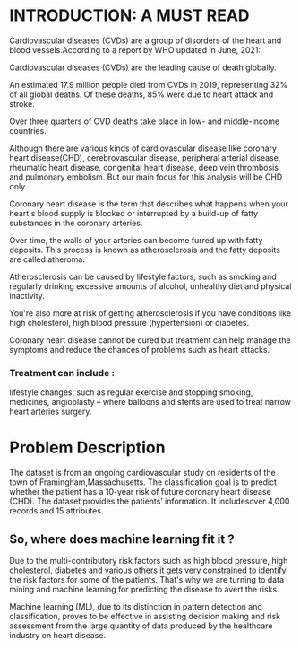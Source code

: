 # INTRODUCTION: A MUST READ
Cardiovascular diseases (CVDs) are a group of disorders of the heart and blood vessels.According to a report by WHO updated in June, 2021:

Cardiovascular diseases (CVDs) are the leading cause of death globally.

An estimated 17.9 million people died from CVDs in 2019, representing 32% of all global deaths. Of these deaths, 85% were due to heart attack and stroke.

Over three quarters of CVD deaths take place in low- and middle-income countries.

Although there are various kinds of cardiovascular disease like coronary heart disease(CHD), cerebrovascular disease, peripheral arterial disease, rheumatic heart disease, congenital heart disease, deep vein thrombosis and pulmonary embolism. But our main focus for this analysis will be CHD only.

Coronary heart disease is the term that describes what happens when your heart's blood supply is blocked or interrupted by a build-up of fatty substances in the 
coronary arteries.

Over time, the walls of your arteries can become furred up with fatty deposits. This process is known as atherosclerosis and the fatty deposits are called atheroma.

Atherosclerosis can be caused by lifestyle factors, such as smoking and regularly drinking excessive amounts of alcohol, unhealthy diet and physical inactivity.

You're also more at risk of getting atherosclerosis if you have conditions like high cholesterol, high blood pressure (hypertension) or diabetes.

Coronary heart disease cannot be cured but treatment can help manage the symptoms and reduce the chances of problems such as heart attacks.

### Treatment can include :

lifestyle changes, such as regular exercise and stopping smoking, medicines, angioplasty – where balloons and stents are used to treat narrow heart arteries surgery.

# Problem Description

The dataset is from an ongoing cardiovascular study on residents of the town of Framingham,Massachusetts. The classification goal is to predict whether the patient has a 10-year risk of future coronary heart disease (CHD). The dataset provides the patients’ information. It includesover 4,000 records and 15 attributes.

## So, where does machine learning fit it ?

Due to the multi-contributory risk factors such as high blood pressure, high cholesterol, diabetes and various others it gets very constrained to identify the risk factors for some of the patients. That's why we are turning to data mining and machine learning for predicting the disease to avert the risks.

Machine learning (ML), due to its distinction in pattern detection and classification, proves to be effective in assisting decision making and risk assessment from the large quantity of data produced by the healthcare industry on heart disease.



